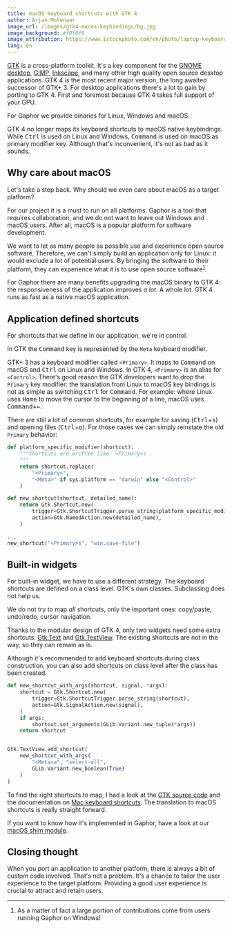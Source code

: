 ```yaml
---
title: macOS keyboard shortcuts with GTK 4
author: Arjan Molenaar
image_url: /images/gtk4-macos-keybindings/bg.jpg
image_background: #f0f0f0
image_attribution: https://www.istockphoto.com/en/photo/laptop-keyboard-gm491528360-75794947
lang: en
---
```


[GTK](https://gtk.org) is a cross-platform toolkit. It's a key component for the
[GNOME desktop](https://gnome.org), [GIMP](https://gimp.org),
[Inkscape](https://inkscape.org), and many other high quality open source
desktop applications. GTK 4 is the most recent major version, the long awaited
successor of GTK+ 3. For desktop applications there's a lot to gain by porting
to GTK 4. First and foremost because GTK 4 takes full support of your GPU.

For Gaphor we provide binaries for Linux, Windows and macOS. 

GTK 4 no longer maps its keyboard shortcuts to macOS native keybindings. While
<kbd>Ctrl</kbd> is used on Linux and Windows, <kbd>Command</kbd> is used on
macOS as primary modifier key. Although that's inconvenient, it's not as bad as
it sounds.

<!--break-->

## Why care about macOS

Let's take a step back. Why should we even care about macOS as a target platform?

For our project it is a must to run on all platforms. Gaphor is a tool that
requires collaboration, and we do not want to leave out Windows and macOS users.
After all, macOS is a popular platform for software development.

We want to let as many people as possible use and experience open source
software. Therefore, we can't simply build an application only for Linux: it
would exclude a lot of potential users. By bringing the software to their
platform, they can experience what it is to use open source
software<sup>[1](#footnotes)</sup>.

For Gaphor there are many benefits upgrading the macOS binary to GTK 4: the
responsiveness of the application improves _a lot_. A whole lot. GTK 4 runs as
fast as a native macOS application.

## Application defined shortcuts

For shortcuts that we define in our application, we're in control.

In GTK the <kbd>Command</kbd> key is represented by the `Meta` keyboard modifier.

GTK+ 3 has a keyboard modifier called `<Primary>`. It maps to <kbd>Command</kbd>
on macOS and <kbd>Ctrl</kbd> on Linux and Windows. In GTK 4, `<Primary>` is an
alias for `<Control>`. There's good reason the GTK developers want to drop the
`Primary` key modifier: the translation from Linux to macOS key bindings is not
as simple as switching <kbd>Ctrl</kbd> for <kbd>Command</kbd>. For example:
where Linux uses <kbd>Home</kbd> to move the cursor to the beginning of a line,
macOS uses <kbd>Command</kbd>+<kbd>←</kbd>.

There are still a lot of common shortcuts, for example for saving
(<kbd>Ctrl</kbd>+<kbd>s</kbd>) and opening files (<kbd>Ctrl</kbd>+<kbd>o</kbd>).
For those cases we can simply reinstate the old `Primary` behavior:

```python
def platform_specific_modifier(shortcut):
    """Shortcuts are written like `<Primary>s`.
    """
    return shortcut.replace(
        "<Primary>",
        "<Meta>" if sys.platform == "darwin" else "<Control>"
    )

def new_shortcut(shortcut, detailed_name):
    return Gtk.Shortcut.new(
        trigger=Gtk.ShortcutTrigger.parse_string(platform_specific_modifier(shortcut)),
        action=Gtk.NamedAction.new(detailed_name),
    )

...
new_shortcut("<Primary>s", "win.save-file")
```

## Built-in widgets

For built-in widget, we have to use a different strategy. The keyboard shortcuts
are defined on a class level. GTK's own classes. Subclassing does not help us.

We do not try to map _all_ shortcuts, only the important ones: copy/paste,
undo/redo, cursor navigation.

Thanks to the modular design of GTK 4, only two widgets need some extra
shortcuts: [Gtk.Text](https://docs.gtk.org/gtk4/class.Text.html) and
[Gtk.TextView](https://docs.gtk.org/gtk4/class.TextView.html). The existing
shortcuts are not in the way, so they can remain as is.

Although it's recommended to add keyboard shortcuts during class construction,
you can also add shortcuts on class level after the class has been created.

```python
def new_shortcut_with_args(shortcut, signal, *args):
    shortcut = Gtk.Shortcut.new(
        trigger=Gtk.ShortcutTrigger.parse_string(shortcut),
        action=Gtk.SignalAction.new(signal),
    )
    if args:
        shortcut.set_arguments(GLib.Variant.new_tuple(*args))
    return shortcut


Gtk.TextView.add_shortcut(
    new_shortcut_with_args(
        "<Meta>a", "select-all",
        GLib.Variant.new_boolean(True)
    )
)
```

To find the right shortcuts to map, I had a look at the [GTK source
code](https://gitlab.gnome.org/GNOME/gtk/) and the documentation on [Mac
keyboard shortcuts](https://support.apple.com/en-us/HT201236). The translation
to macOS shortcuts is really straight forward.

If you want to know how it's implemented in Gaphor, have a look at our [macOS
shim module](https://github.com/gaphor/gaphor/blob/main/gaphor/ui/macosshim.py).

## Closing thought

When you port an application to another platform, there is always a bit of
custom code involved. That's not a problem. It's a chance to tailor the user
experience to the target platform. Providing a good user experience is crucial
to attract and retain users.

---
<div id="footnotes"></div>

1. As a matter of fact a large portion of contributions come from users running Gaphor on Windows!

